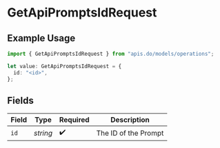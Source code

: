# GetApiPromptsIdRequest

## Example Usage

```typescript
import { GetApiPromptsIdRequest } from "apis.do/models/operations";

let value: GetApiPromptsIdRequest = {
  id: "<id>",
};
```

## Fields

| Field                | Type                 | Required             | Description          |
| -------------------- | -------------------- | -------------------- | -------------------- |
| `id`                 | *string*             | :heavy_check_mark:   | The ID of the Prompt |